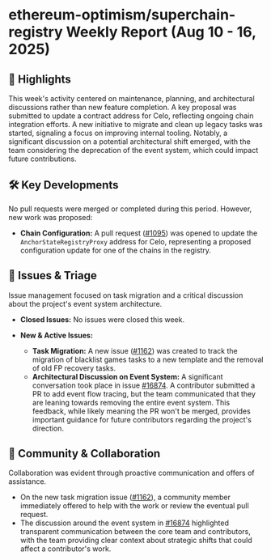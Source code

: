 # ethereum-optimism/superchain-registry Weekly Report (Aug 10 - 16, 2025)

## 🚀 Highlights
This week's activity centered on maintenance, planning, and architectural discussions rather than new feature completion. A key proposal was submitted to update a contract address for Celo, reflecting ongoing chain integration efforts. A new initiative to migrate and clean up legacy tasks was started, signaling a focus on improving internal tooling. Notably, a significant discussion on a potential architectural shift emerged, with the team considering the deprecation of the event system, which could impact future contributions.

## 🛠️ Key Developments
No pull requests were merged or completed during this period. However, new work was proposed:

- **Chain Configuration:** A pull request ([#1095](https://github.com/ethereum-optimism/superchain-registry/pull/1095)) was opened to update the `AnchorStateRegistryProxy` address for Celo, representing a proposed configuration update for one of the chains in the registry.

## 🐛 Issues & Triage
Issue management focused on task migration and a critical discussion about the project's event system architecture.

- **Closed Issues:** No issues were closed this week.

- **New & Active Issues:**
    - **Task Migration:** A new issue ([#1162](https://github.com/ethereum-optimism/superchain-registry/issues/1162)) was created to track the migration of blacklist games tasks to a new template and the removal of old FP recovery tasks.
    - **Architectural Discussion on Event System:** A significant conversation took place in issue [#16874](https://github.com/ethereum-optimism/superchain-registry/issues/16874). A contributor submitted a PR to add event flow tracing, but the team communicated that they are leaning towards removing the entire event system. This feedback, while likely meaning the PR won't be merged, provides important guidance for future contributors regarding the project's direction.

## 💬 Community & Collaboration
Collaboration was evident through proactive communication and offers of assistance.

- On the new task migration issue ([#1162](https://github.com/ethereum-optimism/superchain-registry/issues/1162)), a community member immediately offered to help with the work or review the eventual pull request.
- The discussion around the event system in [#16874](https://github.com/ethereum-optimism/superchain-registry/issues/16874) highlighted transparent communication between the core team and contributors, with the team providing clear context about strategic shifts that could affect a contributor's work.